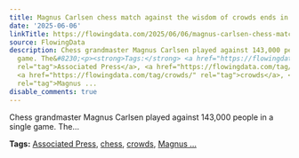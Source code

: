 ```yaml
---
title: Magnus Carlsen chess match against the wisdom of crowds ends in a draw
date: '2025-06-06'
linkTitle: https://flowingdata.com/2025/06/06/magnus-carlsen-chess-match-against-the-wisdom-of-crowds-ends-in-a-draw/
source: FlowingData
description: Chess grandmaster Magnus Carlsen played against 143,000 people in a single
  game. The&#8230;<p><strong>Tags:</strong> <a href="https://flowingdata.com/tag/associated-press/"
  rel="tag">Associated Press</a>, <a href="https://flowingdata.com/tag/chess/" rel="tag">chess</a>,
  <a href="https://flowingdata.com/tag/crowds/" rel="tag">crowds</a>, <a href="https://flowingdata.com/tag/magnus-carlsen/"
  rel="tag">Magnus ...
disable_comments: true
---
```

Chess grandmaster Magnus Carlsen played against 143,000 people in a single game. The&#8230;<p><strong>Tags:</strong> <a href="https://flowingdata.com/tag/associated-press/" rel="tag">Associated Press</a>, <a href="https://flowingdata.com/tag/chess/" rel="tag">chess</a>, <a href="https://flowingdata.com/tag/crowds/" rel="tag">crowds</a>, <a href="https://flowingdata.com/tag/magnus-carlsen/" rel="tag">Magnus ...